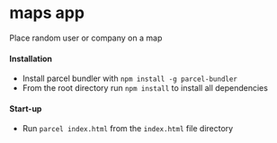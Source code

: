 # maps app

Place random user or company on a map

#### Installation

- Install parcel bundler with `npm install -g parcel-bundler`
- From the root directory run `npm install` to install all dependencies

#### Start-up

- Run  `parcel index.html` from the `index.html` file directory
